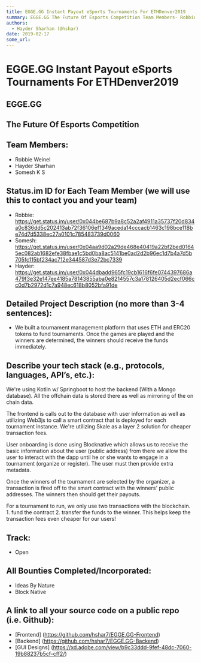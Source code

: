 ```yaml
---
title: EGGE.GG Instant Payout eSports Tournaments For ETHDenver2019
summary: EGGE.GG The Future Of Esports Competition Team Members- Robbie Weinel Hayder Sharhan Somesh K S Status.im ID for Each Team Member (we will use this to contact you and your team) Robbie- https-//get.status.im/user/0x044be687b9a8c52a2af4911a35737f20d834a0c836dd5c202413ab72f36106ef1349aceda14cccacb1463c198bce118be74d7d5338ec27a0101c785483739d0060 Somesh- https-//get.status.im/user/0x04aa9d02a29de468e40419a22bf2bed01645ec082ab1682efe38fbae1c5bd0ba8ac5141be0ad2d2b96ec1d7b4a7d5b705fc115bf234ac712e3445
authors:
  - Hayder Sharhan (@hshar)
date: 2019-02-17
some_url: 
---
```


# EGGE.GG Instant Payout eSports Tournaments For ETHDenver2019



## EGGE.GG


## The Future Of Esports Competition


## Team Members:
* Robbie Weinel
* Hayder Sharhan
* Somesh K S

## Status.im ID for Each Team Member (we will use this to contact you and your team)
* Robbie: https://get.status.im/user/0x044be687b9a8c52a2af4911a35737f20d834a0c836dd5c202413ab72f36106ef1349aceda14cccacb1463c198bce118be74d7d5338ec27a0101c785483739d0060
* Somesh: https://get.status.im/user/0x04aa9d02a29de468e40419a22bf2bed01645ec082ab1682efe38fbae1c5bd0ba8ac5141be0ad2d2b96ec1d7b4a7d5b705fc115bf234ac712e344587d3e72bc7339
* Hayder: https://get.status.im/user/0x044dbadd965fc19cb1616f6fe0744397686a479f3e32e147ee4185a78143855aba0e8214557c3a178126405d2ecf066cc0d7b2972d1c7a948ec618b8052bfa91de

## Detailed Project Description (no more than 3-4 sentences):
* We built a tournament management platform that uses ETH and ERC20 tokens to  fund tournaments. Once the games are played and the winners are determined, the winners should receive the funds immediately.


## Describe your tech stack (e.g., protocols, languages, API’s, etc.):
We're using Kotlin w/ Springboot to host the backend (With a Mongo database). All the offchain data is stored there as well as mirroring of the on chain data.

The frontend is calls out to the database with user information as well as utilizing Web3js to call a smart contract that is deployed for each tournament instance. We're utilizing Skale as a layer 2 solution for cheaper transaction fees.

User onboarding is done using Blocknative which allows us to receive the basic information about the user (public address) from there we allow the user to interact with the dapp until he or she wants to engage in a tournament (organize or register). The user must then provide extra metadata.

Once the winners of the tournament are selected by the organizer, a transaction is fired off to the smart contract with the winners' public addresses. The winners then should get their payouts.

For a tournament to run, we only use two transactions with the blockchain. 1. fund the contract 2. transfer the funds to the winner. 
This helps keep the transaction fees even cheaper for our users!


## Track: 
* Open


## All Bounties Completed/Incorporated:
* Ideas By Nature
* Block Native

## A link to all your source code on a public repo (i.e. Github):
* [Frontend] (https://github.com/hshar7/EGGE.GG-Frontend)
* [Backend] (https://github.com/hshar7/EGGE.GG-Backend)
* [GUI Designs] (https://xd.adobe.com/view/b9c33ddd-9fef-48dc-7060-19b88237b5cf-cff2/)




